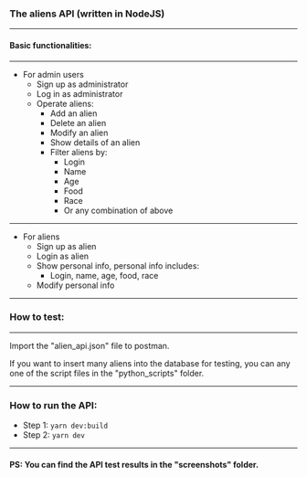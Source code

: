 ### The aliens API (written in NodeJS) 
***
#### Basic functionalities:

---

* For admin users
  * Sign up as administrator
  * Log in as administrator
  * Operate aliens:
    * Add an alien
    * Delete an alien
    * Modify an alien
    * Show details of an alien
    * Filter aliens by:
      * Login
      * Name
      * Age
      * Food
      * Race
      * Or any combination of above
---

* For aliens
  * Sign up as alien
  * Login as alien
  * Show personal info, personal info includes:
    * Login, name, age, food, race
  * Modify personal info
 
---

### How to test:

---

Import the "alien_api.json" file to postman.

If you want to insert many aliens into the database for testing,
you can any one of the script files in the "python_scripts"
folder.

---

### How to run the API:

* Step 1: `yarn dev:build`
* Step 2: `yarn dev`

---

#### PS: You can find the API test results in the "screenshots" folder.
